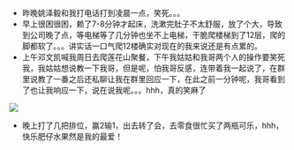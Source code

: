+ 昨晚姚泽毅和我打电话打到凌晨一点，笑死。。。
+ 早上很困很困，赖了7-8分钟才起床，洗漱完肚子不太舒服，放了个大，导致到公司晚了点，等电梯等了几分钟也坐不上电梯，干脆爬楼梯到了12层，爬的脚都软了。。。讲实话一口气爬12楼确实对现在的我来说还是有点累的。
+ 上午邓文凯喊我周日去爬莲花山聚餐，下午我姑姑和我哥两个人的操作要笑死我，我姑姑想说教一下我哥，但是呢，怕我哥反感，连带着我一起说了，在群里说教了一番之后还私聊让我在群里回应一下，在此之前一分钟呢，我哥看到了也让我响应一下，说在说我呢。。。hhh，真的笑麻了

![](https://raw.githubusercontent.com/tanyeye1/life/master/2024/4%E6%9C%88/4.10.png)

+ 晚上打了几把排位，赢2输1，出去转了会，去零食很忙买了两瓶可乐，hhh，快乐肥仔水果然是我的最爱！

